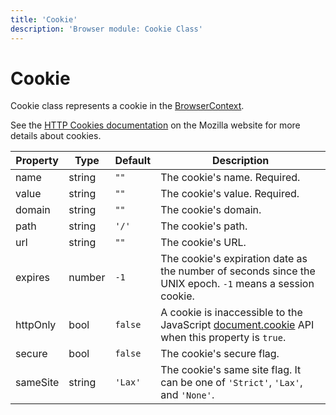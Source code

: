 ```yaml
---
title: 'Cookie'
description: 'Browser module: Cookie Class'
---
```


# Cookie

Cookie class represents a cookie in the [BrowserContext](https://grafana.com/docs/k6/<K6_VERSION>/javascript-api/k6-experimental/browser/browsercontext).

See the [HTTP Cookies documentation](https://developer.mozilla.org/en-US/docs/Web/HTTP/Cookies) on the Mozilla website for more details about cookies.

| Property | Type   | Default | Description                                                                                                                                                      |
| -------- | ------ | ------- | ---------------------------------------------------------------------------------------------------------------------------------------------------------------- |
| name     | string | `""`    | The cookie's name. Required.                                                                                                                                     |
| value    | string | `""`    | The cookie's value. Required.                                                                                                                                    |
| domain   | string | `""`    | The cookie's domain.                                                                                                                                             |
| path     | string | `'/'`   | The cookie's path.                                                                                                                                               |
| url      | string | `""`    | The cookie's URL.                                                                                                                                                |
| expires  | number | `-1`    | The cookie's expiration date as the number of seconds since the UNIX epoch. `-1` means a session cookie.                                                         |
| httpOnly | bool   | `false` | A cookie is inaccessible to the JavaScript [document.cookie](https://developer.mozilla.org/en-US/docs/Web/API/Document/cookie) API when this property is `true`. |
| secure   | bool   | `false` | The cookie's secure flag.                                                                                                                                        |
| sameSite | string | `'Lax'` | The cookie's same site flag. It can be one of `'Strict'`, `'Lax'`, and `'None'`.                                                                                 |
